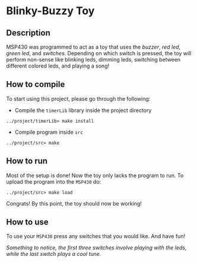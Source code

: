 # Blinky-Buzzy Toy

## Description

MSP430 was programmed to act as a toy that uses the *buzzer*, *red led*, *green led*, and *switches*. Depending on which switch is pressed, the toy will perform non-sense like blinking leds, dimming leds, switching between different colored leds, and playing a song!

## How to compile

To start using this project, please go through the following:

* Compile the `timerLib` library inside the project directory

```
../project/timerLib> make install
```

* Compile program inside `src` 

```
../project/src> make
```

## How to run

Most of the setup is done! Now the toy only lacks the program to run. To upload the program into the `MSP430` do:

```
../project/src> make load
```
Congrats! By this point, the toy should now be working!

## How to use

To use your `MSP430` press any switches that you would like. And have fun!

*Something to notice, the first three switches involve playing with the leds, while the last switch plays a cool tune.*
